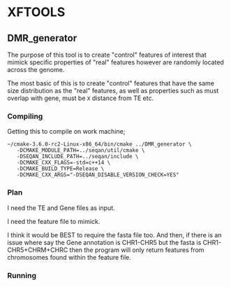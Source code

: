 # XFTOOLS

## DMR_generator

The purpose of this tool is to create "control" features of interest that mimick specific properties of "real" features however are randomly located across the genome.

The most basic of this is to create "control" features that have the same size distribution as the "real" features, as well as properties such as must overlap with gene, must be `X` distance from TE etc.

### Compiling

Getting this to compile on work machine;

```
~/cmake-3.6.0-rc2-Linux-x86_64/bin/cmake ../DMR_generator \
   -DCMAKE_MODULE_PATH=../seqan/util/cmake \
   -DSEQAN_INCLUDE_PATH=../seqan/include \
   -DCMAKE_CXX_FLAGS=-std=c++14 \
   -DCMAKE_BUILD_TYPE=Release \
   -DCMAKE_CXX_ARGS="-DSEQAN_DISABLE_VERSION_CHECK=YES" 
```

### Plan

I need the TE and Gene files as input.

I need the feature file to mimick.

I think it would be BEST to require the fasta file too.
   And then, if there is an issue where say the Gene annotation is CHR1-CHR5 but the fasta is CHR1-CHR5+CHRM+CHRC then the program will only return features from chromosomes found within the feature file. 

### Running


